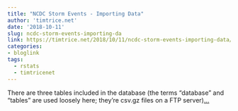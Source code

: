 ```yaml
---
title: "NCDC Storm Events - Importing Data"
author: 'timtrice.net'
date: '2018-10-11'
slug: ncdc-storm-events-importing-da
link: https://timtrice.net/2018/10/11/ncdc-storm-events-importing-data/
categories:
- bloglink
tags:
  - rstats
  - timtricenet
---
```


There are three tables included in the database (the terms “database” and “tables” are used loosely here; they’re csv.gz files on a FTP server)[... <i class="fas fa-external-link-alt"></i>](https://timtrice.net/2018/10/11/ncdc-storm-events-importing-data/)

